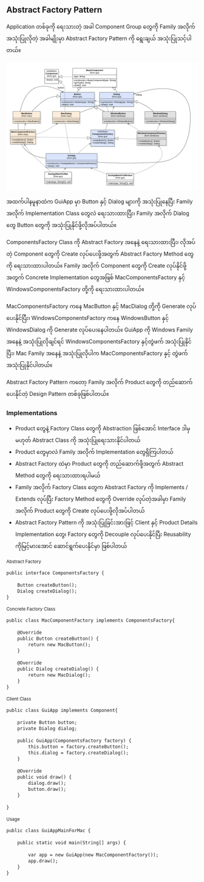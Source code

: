 ## Abstract Factory Pattern

Application တစ်ခုကို ရေးသားတဲ့ အခါ Component Group တွေကို Family အလိုက် အသုံးပြုလိုတဲ့ အခါမျိုးမှာ Abstract Factory Pattern ကို ရွေးချယ် အသုံးပြုသင့်ပါတယ်။


<img src="class-diagram.png" width="900px" />

အထက်ပါနမူနာထဲက GuiApp မှာ Button နှင့် Dialog များကို အသုံးပြုနေပြီး Family အလိုက် Implementation Class တွေလဲ ရေးသားထားပြီး၊ Family အလိုက် Dialog တွေ Button တွေကို အသုံးပြုနိုင်ဖို့လိုအပ်ပါတယ်။

ComponentsFactory Class ကို Abstract Factory အနေနဲ့ ရေးသားထားပြီး၊ လိုအပ်တဲ့ Component တွေကို Create လုပ်ပေးဖို့အတွက် Abstract Factory Method တွေကို ရေးသားထားပါတယ်။ Family အလိုက် Component တွေကို Create လုပ်နိုင်ဖို့အတွက် Concrete Implementation တွေအဖြစ် MacComponentsFactory နှင့် WindowsComponentsFactory တို့ကို ရေးသားထားပါတယ်။

MacComponentsFactory ကနေ MacButton နှင့် MacDialog တို့ကို Generate လုပ်ပေးနိုင်ပြီး၊ WindowsComponentsFactory ကနေ WindowsButton နှင့် WindowsDialog ကို Generate လုပ်ပေးနေပါတယ်။ GuiApp ကို Windows Family အနေနဲ့ အသုံးပြုလိုချင်ရင် WindowsComponentsFactory နှင့်တွဲဖက် အသုံးပြုနိုင်ပြီး၊ Mac Family အနေနဲ့ အသုံးပြုလိုပါက MacComponentsFactory နှင့် တွဲဖက် အသုံးပြုနိုင်ပါတယ်။

Abstract Factory Pattern ကတော့ Family အလိုက် Product တွေကို တည်ဆောက်ပေးနိုင်တဲ့ Design Pattern တစ်ခုဖြစ်ပါတယ်။

### Implementations

- Product တွေနဲ့ Factory Class တွေကို Abstraction ဖြစ်အောင် Interface ဒါမှမဟုတ် Abstract Class ကို အသုံးပြုရေးသားနိုင်ပါတယ်
- Product တွေမှာလဲ Family အလိုက် Implementation တွေရှိကြပါတယ်
- Abstract Factory ထဲမှာ Product တွေကို တည်ဆောက်ဖို့အတွက် Abstract Method တွေကို ရေးသားထားရပါမယ်
- Family အလိုက် Factory Class တွေက Abstract Factory ကို Implements / Extends လုပ်ပြီး Factory Method တွေကို Override လုပ်တဲ့အခါမှာ Family အလိုက် Product တွေကို Create လုပ်ပေးဖို့လိုအပ်ပါတယ်
- Abstract Factory Pattern ကို အသုံးပြုခြင်းအားဖြင့် Client နှင့် Product Details Implementation တွေ၊ Factory တွေကို Decouple လုပ်ပေးနိုင်ပြီး Reusability  ကိုမြင့်မားအောင် ဆောင်ရွက်ပေးနိုင်မှာ ဖြစ်ပါတယ်

<small>Abstract Factory</small>

```
public interface ComponentsFactory {

	Button createButton();
	Dialog createDialog();
}
```


<small>Concrete Factory Class</small>

```
public class MacComponentFactory implements ComponentsFactory{

	@Override
	public Button createButton() {
		return new MacButton();
	}

	@Override
	public Dialog createDialog() {
		return new MacDialog();
	}
}
```

<small>Client Class</small>

```
public class GuiApp implements Component{
	
	private Button button;
	private Dialog dialog;
	
	public GuiApp(ComponentsFactory factory) {
		this.button = factory.createButton();
		this.dialog = factory.createDialog();
	}

	@Override
	public void draw() {
		dialog.draw();
		button.draw();
	}

}
```

<small>Usage</small>

```
public class GuiAppMainForMac {

	public static void main(String[] args) {
		
		var app = new GuiApp(new MacComponentFactory());
		app.draw();
	}
}
```
